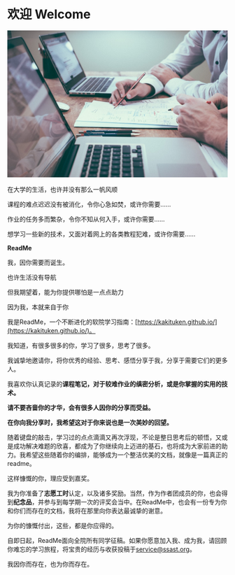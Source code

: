 # 欢迎 Welcome

<img src="img/web/help_doc.jpg" alt="互助文档" style="zoom: 50%;" />

在大学的生活，也许并没有那么一帆风顺

课程的难点迟迟没有被消化，令你心急如焚，或许你需要……

作业的任务多而繁杂，令你不知从何入手，或许你需要……

想学习一些新的技术，又面对着网上的各类教程犯难，或许你需要……

**ReadMe**

我，因你需要而诞生。

也许生活没有导航

但我期望着，能为你提供哪怕是一点点助力

因为我，本就来自于你

 

我是ReadMe，一个不断进化的软院学习指南：[https://kakituken.github.io/](https://kakituken.github.io/)。

 

我知道，有很多很多的你，学习了很多，思考了很多。

我诚挚地邀请你，将你优秀的经验、思考、感悟分享于我，分享于需要它们的更多人。

我喜欢你认真记录的**课程笔记，对于较难作业的缜密分析，**或是你掌握的**实用的技术。**

**请不要吝啬你的才华，会有很多人因你的分享而受益。**

 

**在你向我分享时，我希望这对于你来说也是一次美妙的回望。**

随着键盘的敲击，学习过的点点滴滴又再次浮现，不论是整日思考后的顿悟，又或是成功解决难题的欣喜，都成为了你继续向上迈进的基石，也将成为大家前进的助力。我希望这些随着你的编排，能够成为一个整洁优美的文档，就像是一篇真正的readme。

 

这样慷慨的你，理应受到嘉奖。

我为你准备了**志愿工时**认定，以及诸多奖励。当然，作为作者团成员的你，也会得到**纪念品**，并参与到每学期一次的评奖会当中。在ReadMe中，也会有一份专为你和你们而存在的文档，我将在那里向你表达最诚挚的谢意。

为你的慷慨付出，这些，都是你应得的。

 

自即日起，ReadMe面向全院所有同学征稿。如果你愿意加入我、成为我，请回顾你难忘的学习旅程，将宝贵的经历与收获投稿于[service@ssast.org](mailto:service@ssast.org)。

 

我因你而存在，也为你而存在。